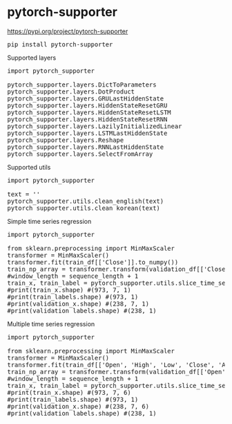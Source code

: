# pytorch-supporter

https://pypi.org/project/pytorch-supporter
<pre>
pip install pytorch-supporter
</pre>

Supported layers

<pre>
import pytorch_supporter

pytorch_supporter.layers.DictToParameters
pytorch_supporter.layers.DotProduct
pytorch_supporter.layers.GRULastHiddenState
pytorch_supporter.layers.HiddenStateResetGRU
pytorch_supporter.layers.HiddenStateResetLSTM
pytorch_supporter.layers.HiddenStateResetRNN
pytorch_supporter.layers.LazilyInitializedLinear
pytorch_supporter.layers.LSTMLastHiddenState
pytorch_supporter.layers.Reshape
pytorch_supporter.layers.RNNLastHiddenState
pytorch_supporter.layers.SelectFromArray
</pre>

Supported utils

<pre>
import pytorch_supporter

text = ''
pytorch_supporter.utils.clean_english(text)
pytorch_supporter.utils.clean_korean(text)
</pre>

Simple time series regression
<pre>
import pytorch_supporter

from sklearn.preprocessing import MinMaxScaler
transformer = MinMaxScaler()
transformer.fit(train_df[['Close']].to_numpy())
train_np_array = transformer.transform(validation_df[['Close']].to_numpy())
#window_length = sequence_length + 1
train_x, train_label = pytorch_supporter.utils.slice_time_series_data_from_np_array(train_np_array, x_column_indexes=[0], label_column_indexes=[0], sequence_length=7)
#print(train_x.shape) #(973, 7, 1)
#print(train_labels.shape) #(973, 1)
#print(validation_x.shape) #(238, 7, 1)
#print(validation_labels.shape) #(238, 1)
</pre>

Multiple time series regression
<pre>
import pytorch_supporter

from sklearn.preprocessing import MinMaxScaler
transformer = MinMaxScaler()
transformer.fit(train_df[['Open', 'High', 'Low', 'Close', 'Adj Close', 'Volume']].to_numpy())
train_np_array = transformer.transform(validation_df[['Open', 'High', 'Low', 'Close', 'Adj Close', 'Volume']].to_numpy())
#window_length = sequence_length + 1
train_x, train_label = pytorch_supporter.utils.slice_time_series_data_from_np_array(train_np_array, x_column_indexes=[0, 1, 2, 3, 4, 5], label_column_indexes=[3], sequence_length=7)
#print(train_x.shape) #(973, 7, 6)
#print(train_labels.shape) #(973, 1)
#print(validation_x.shape) #(238, 7, 6)
#print(validation_labels.shape) #(238, 1)
</pre>
